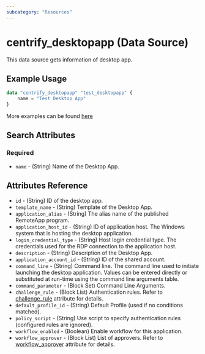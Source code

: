 ```yaml
---
subcategory: "Resources"
---
```


# centrify_desktopapp (Data Source)

This data source gets information of desktop app.

## Example Usage

```terraform
data "centrify_desktopapp" "test_desktopapp" {
    name = "Test Desktop App"
}
```

More examples can be found [here](https://github.com/centrify/terraform-provider-centrify/tree/main/examples/centrify_desktopapp)

## Search Attributes

### Required

- `name` - (String) Name of the Desktop App.

## Attributes Reference

- `id` - (String) ID of the desktop app.
- `template_name` - (String) Template of the Desktop App.
- `application_alias` - (String) The alias name of the published RemoteApp program.
- `application_host_id` - (String) ID of application host. The Windows system that is hosting the desktop application.
- `login_credential_type` - (String) Host login credential type. The credentials used for the RDP connection to the application host.
- `description` - (String) Description of the Desktop App.
- `application_account_id` - (String) ID of the shared account.
- `command_line` - (String) Command line. The command line used to initiate launching the desktop application. Values can be entered directly or substituted at run-time using the command line arguments table.
- `command_parameter` - (Block Set) Command Line Arguments.
- `challenge_rule` - (Block List) Authentication rules. Refer to [challenge_rule](./attribute_challengerule.md) attribute for details.
- `default_profile_id` - (String) Default Profile (used if no conditions matched).
- `policy_script` - (String) Use script to specify authentication rules (configured rules are ignored).
- `workflow_enabled` - (Boolean) Enable workflow for this application.
- `workflow_approver` - (Block List) List of approvers. Refer to [workflow_approver](./attribute_workflow_approver.md) attribute for details.
